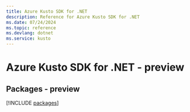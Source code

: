 ```yaml
---
title: Azure Kusto SDK for .NET
description: Reference for Azure Kusto SDK for .NET
ms.date: 07/24/2024
ms.topic: reference
ms.devlang: dotnet
ms.service: kusto
---
```

# Azure Kusto SDK for .NET - preview
## Packages - preview
[!INCLUDE [packages](kusto-index.md)]